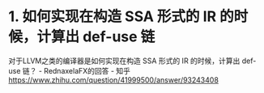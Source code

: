 # 1. 如何实现在构造 SSA 形式的 IR 的时候，计算出 def-use 链







对于LLVM之类的编译器是如何实现在构造 SSA 形式的 IR 的时候，计算出 def-use 链？ - RednaxelaFX的回答 - 知乎
https://www.zhihu.com/question/41999500/answer/93243408





